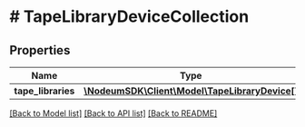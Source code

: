 # # TapeLibraryDeviceCollection

## Properties

Name | Type | Description | Notes
------------ | ------------- | ------------- | -------------
**tape_libraries** | [**\NodeumSDK\Client\Model\TapeLibraryDevice[]**](TapeLibraryDevice.md) |  | [optional] 

[[Back to Model list]](../../README.md#documentation-for-models) [[Back to API list]](../../README.md#documentation-for-api-endpoints) [[Back to README]](../../README.md)


